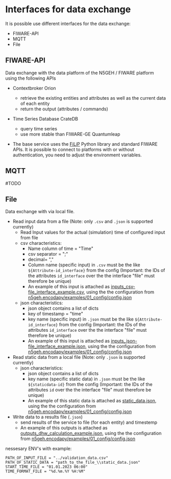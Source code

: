 # Interfaces for data exchange
It is possible use different interfaces for the data exchange:
- FIWARE-API
- MQTT
- File

## FIWARE-API
Data exchange with the data platform of the N5GEH / FIWARE platform using the following APIs
- Contextbroker Orion
    - retrieve the existing entities and attributes as well as the current data of each entity 
    - return the output (attributes / commands) 
- Time Series Database CrateDB
    - query time series
    - use more stable than FIWARE-GE Quantumleap

- The base service uses the [FiLiP](https://github.com/RWTH-EBC/FiLiP/tree/master/examples) Python library and standard FIWARE APIs. It is possible to connect to platforms with or without authentication, you need to adjust the environment variables.

## MQTT
#TODO
## File
Data exchange with via local file.
- Read input data from a file (Note: only `.csv` and `.json` is supported currently)
    - Read Input values for the actual (simulation) time of configured input from file
    - csv characteristics:
        - Name column of time = "Time"
        - csv separator = ";"
        - decimal= ","
        - Column name (specific input) in `.csv` must be the like `${Attribute-id_interface}` from the config (Important: the IDs of the attributes `id_interface` over the the interface "file" must therefore be unique)
        - An example of this input is attached as [inputs_csv-file_interface_example.csv](./inputs_csv-file_interface_example.csv), using the the configuration from [n5geh.encodapy/examples/01_config/config.json](./../01_config/config.json)
    - json characteristics:
        - json object contains a list of dicts
        - key of timestamp = "time"
        - key name (specific input) in `.json` must be the like `${Attribute-id_interface}` from the config (Important: the IDs of the attributes `id_interface` over the the interface "file" must therefore be unique)
        - An example of this input is attached as [inputs_json-file_interface_example.json](./inputs_json-file_interface_example.json), using the the configuration from [n5geh.encodapy/examples/01_config/config.json](./../01_config/config.json)
- Read static data from a local file (Note: only `.json` is supported currently)
    - json characteristics:
         - json object contains a list of dicts
         - key name (specific static data) in `.json` must be the like `${staticdata-id}` from the config (Important: the IDs of the attributes `id` over the the interface "file" must therefore be unique)
         - An example of this static data is attached as [static_data.json](./static_data.json), using the the configuration from [n5geh.encodapy/examples/01_config/config.json](./../01_config/config.json)
- Write data to a results file (`.json`)
    - send results of the service to file (for each entity) and timestemp
    - An example of this outputs is attached as [outputs_dhw_calculation_example.json](./outputs_dhw_calculation_example.json), using the the configuration from [n5geh.encodapy/examples/01_config/config.json](./../01_config/config.json)
 
nessesary ENV's with example:
```
PATH_OF_INPUT_FILE = "../validation_data.csv"
PATH_OF_STATIC_DATA = "path_to_the_file_\\static_data.json"
START_TIME_FILE = "01.01.2023 06:00"
TIME_FORMAT_FILE = "%d.%m.%Y %H:%M"
```
